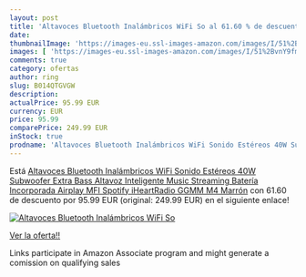 ```yaml
---
layout: post
title: 'Altavoces Bluetooth Inalámbricos WiFi So al 61.60 % de descuento'
date: 
thumbnailImage: 'https://images-eu.ssl-images-amazon.com/images/I/51%2BvnY9fmJL._SL200_.jpg'
images: [ 'https://images-eu.ssl-images-amazon.com/images/I/51%2BvnY9fmJL._SL200_.jpg' ]
comments: true
category: ofertas
author: ring
slug: B014QTGVGW
description:
actualPrice: 95.99 EUR
currency: EUR
price: 95.99
comparePrice: 249.99 EUR
inStock: true
prodname: 'Altavoces Bluetooth Inalámbricos WiFi Sonido Estéreos 40W Subwoofer Extra Bass Altavoz Inteligente Music Streaming Batería Incorporada Airplay MFI Spotify iHeartRadio GGMM M4 Marrón'
---
```


Está [Altavoces Bluetooth Inalámbricos WiFi Sonido Estéreos 40W Subwoofer Extra Bass Altavoz Inteligente Music Streaming Batería Incorporada Airplay MFI Spotify iHeartRadio GGMM M4 Marrón](https://www.amazon.es/dp/B014QTGVGW/?tag=tolees-21) con 61.60 de descuento por 95.99 EUR (original: 249.99 EUR) en el siguiente enlace!

[![Altavoces Bluetooth Inalámbricos WiFi So](https://images-eu.ssl-images-amazon.com/images/I/51%2BvnY9fmJL._SL200_.jpg)](https://www.amazon.es/dp/B014QTGVGW/?tag=tolees-21)

[Ver la oferta!!](https://www.amazon.es/dp/B014QTGVGW/?tag=tolees-21)

Links participate in Amazon Associate program and might generate a comission on qualifying sales


